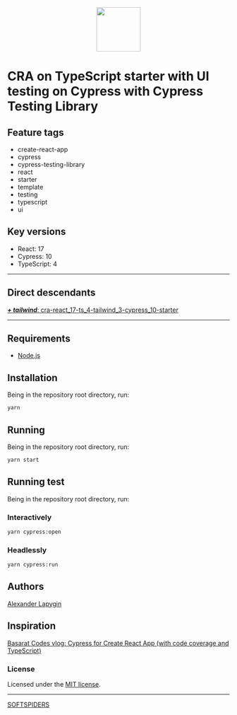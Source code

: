 <div align="center">
    <a href="https://github.com/softspiders/softspiders">
      <img src="https://avatars.githubusercontent.com/u/47006425?v=4"width="100" height="100"/>
    </a>
</div>

# CRA on TypeScript starter with UI testing on Cypress with Cypress Testing Library

## Feature tags

- create-react-app
- cypress
- cypress-testing-library
- react
- starter
- template
- testing
- typescript
- ui

## Key versions

- React: 17
- Cypress: 10
- TypeScript: 4

---

## Direct descendants

[***+ tailwind***: cra-react_17-ts_4-tailwind_3-cypress_10-starter](https://github.com/AlexanderLapygin/cra-react_17-ts_4-tailwind_3-cypress_10-starter)

---

## Requirements

* [Node.js](https://nodejs.org/en/download/package-manager/)

## Installation

Being in the repository root directory, run:

```sh
yarn
```

## Running

Being in the repository root directory, run:

```sh
yarn start
```

## Running test

Being in the repository root directory, run:

### Interactively

```sh
yarn cypress:open
```
### Headlessly

```sh
yarn cypress:run
```

## Authors

[Alexander Lapygin](https://github.com/AlexanderLapygin)

## Inspiration

[Basarat Codes vlog: Cypress for Create React App (with code coverage and TypeScript)](https://www.youtube.com/watch?v=Dsgegf15ccA)

### License

Licensed under the [MIT license](./LICENSE).

---

[SOFTSPIDERS](https://github.com/softspiders/softspiders)
